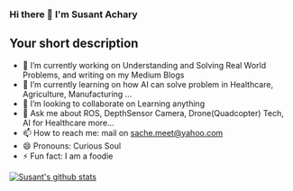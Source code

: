 ### Hi there 👋 I'm Susant Achary

## Your short description
- 🔭 I’m currently working on Understanding and Solving Real World Problems, and writing on my Medium Blogs 
- 🌱 I’m currently learning on how AI can solve problem in Healthcare, Agriculture, Manufacturing ... 
- 👯 I’m looking to collaborate on Learning anything
- 💬 Ask me about ROS, DepthSensor Camera, Drone(Quadcopter) Tech, AI for Healthcare more...
- 📫 How to reach me: mail on sache.meet@yahoo.com
- 😄 Pronouns: Curious Soul
- ⚡ Fun fact: I am a foodie


[![Susant's github stats](https://github-readme-stats.vercel.app/api?username=ssusantachary&count_private=true&include_all_commits=true&theme=radical)](https://google.com)

[website]: https://medium.com/@acharysusant
[linkedin]: https://www.linkedin.com/in/s-susant-achary-4793a847/


